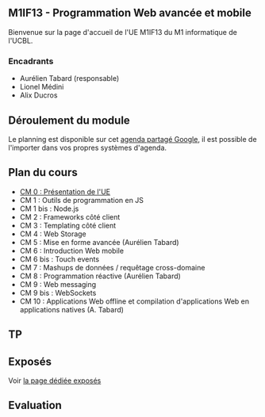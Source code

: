 ## M1IF13 - Programmation Web avancée et mobile

Bienvenue sur la page d'accueil de l'UE M1IF13 du M1 informatique de l'UCBL.


### Encadrants

- Aurélien Tabard (responsable)
- Lionel Médini
- Alix Ducros

## Déroulement du module
Le planning est disponible sur cet [agenda partagé Google](), il est possible de l'importer dans vos propres systèmes d'agenda.


## Plan du cours

- [CM 0 : Présentation de l'UE](CM0/)
- CM 1 : Outils de programmation en JS
- CM 1 bis : Node.js
- CM 2 : Frameworks côté client
- CM 3 : Templating côté client
- CM 4 : Web Storage
- CM 5 : Mise en forme avancée (Aurélien Tabard)
- CM 6 : Introduction Web mobile
- CM 6 bis : Touch events
- CM 7 : Mashups de données / requêtage cross-domaine
- CM 8 : Programmation réactive (Aurélien Tabard)
- CM 9 : Web messaging
- CM 9 bis : WebSockets
- CM 10 : Applications Web offline et compilation d'applications Web en applications natives (A. Tabard)

## TP

## Exposés
Voir [la page dédiée exposés](exposes)


## Evaluation
